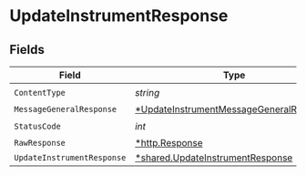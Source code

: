 # UpdateInstrumentResponse


## Fields

| Field                                                                                                        | Type                                                                                                         | Required                                                                                                     | Description                                                                                                  |
| ------------------------------------------------------------------------------------------------------------ | ------------------------------------------------------------------------------------------------------------ | ------------------------------------------------------------------------------------------------------------ | ------------------------------------------------------------------------------------------------------------ |
| `ContentType`                                                                                                | *string*                                                                                                     | :heavy_check_mark:                                                                                           | N/A                                                                                                          |
| `MessageGeneralResponse`                                                                                     | [*UpdateInstrumentMessageGeneralResponse](../../models/operations/updateinstrumentmessagegeneralresponse.md) | :heavy_minus_sign:                                                                                           | OK                                                                                                           |
| `StatusCode`                                                                                                 | *int*                                                                                                        | :heavy_check_mark:                                                                                           | N/A                                                                                                          |
| `RawResponse`                                                                                                | [*http.Response](https://pkg.go.dev/net/http#Response)                                                       | :heavy_minus_sign:                                                                                           | N/A                                                                                                          |
| `UpdateInstrumentResponse`                                                                                   | [*shared.UpdateInstrumentResponse](../../models/shared/updateinstrumentresponse.md)                          | :heavy_minus_sign:                                                                                           | OK                                                                                                           |
